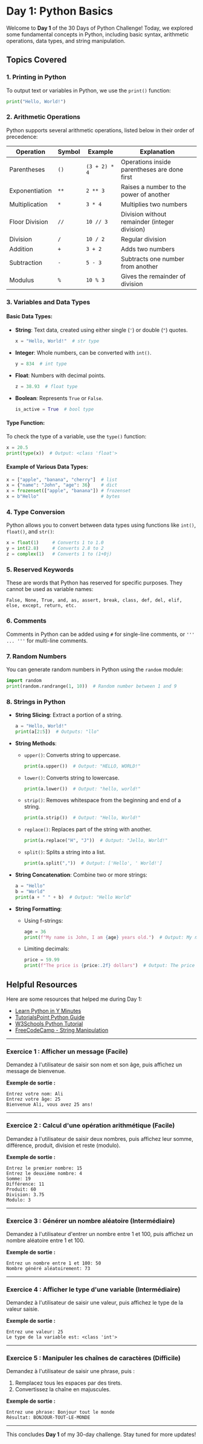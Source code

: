 # Day 1: Python Basics

Welcome to **Day 1** of the 30 Days of Python Challenge! Today, we explored some fundamental concepts in Python, including basic syntax, arithmetic operations, data types, and string manipulation.

## Topics Covered

### 1. Printing in Python

To output text or variables in Python, we use the `print()` function:
```python
print("Hello, World!")
```

### 2. Arithmetic Operations

Python supports several arithmetic operations, listed below in their order of precedence:

| Operation         | Symbol  | Example               | Explanation                              |
|-------------------|---------|-----------------------|------------------------------------------|
| Parentheses       | `()`    | `(3 + 2) * 4`         | Operations inside parentheses are done first |
| Exponentiation    | `**`    | `2 ** 3`              | Raises a number to the power of another  |
| Multiplication    | `*`     | `3 * 4`               | Multiplies two numbers                   |
| Floor Division    | `//`    | `10 // 3`             | Division without remainder (integer division) |
| Division          | `/`     | `10 / 2`              | Regular division                         |
| Addition          | `+`     | `3 + 2`               | Adds two numbers                         |
| Subtraction       | `-`     | `5 - 3`               | Subtracts one number from another        |
| Modulus           | `%`     | `10 % 3`              | Gives the remainder of division          |

### 3. Variables and Data Types

#### Basic Data Types:
- **String**: Text data, created using either single (`'`) or double (`"`) quotes.
  ```python
  x = "Hello, World!"  # str type
  ```
- **Integer**: Whole numbers, can be converted with `int()`.
  ```python
  y = 834  # int type
  ```
- **Float**: Numbers with decimal points.
  ```python
  z = 38.93  # float type
  ```
- **Boolean**: Represents `True` or `False`.
  ```python
  is_active = True  # bool type
  ```

#### Type Function:
To check the type of a variable, use the `type()` function:
```python
x = 20.5
print(type(x))  # Output: <class 'float'>
```

#### Example of Various Data Types:
```python
x = ["apple", "banana", "cherry"]  # list
x = {"name": "John", "age": 36}    # dict
x = frozenset(["apple", "banana"]) # frozenset
x = b"Hello"                       # bytes
```

### 4. Type Conversion

Python allows you to convert between data types using functions like `int()`, `float()`, and `str()`:
```python
x = float(1)     # Converts 1 to 1.0
y = int(2.8)     # Converts 2.8 to 2
z = complex(1)   # Converts 1 to (1+0j)
```

### 5. Reserved Keywords

These are words that Python has reserved for specific purposes. They cannot be used as variable names:
```
False, None, True, and, as, assert, break, class, def, del, elif, else, except, return, etc.
```

### 6. Comments

Comments in Python can be added using `#` for single-line comments, or `''' ... '''` for multi-line comments.

### 7. Random Numbers

You can generate random numbers in Python using the `random` module:
```python
import random
print(random.randrange(1, 10))  # Random number between 1 and 9
```

### 8. Strings in Python

- **String Slicing**: Extract a portion of a string.
  ```python
  a = "Hello, World!"
  print(a[2:5])  # Outputs: "llo"
  ```
  
- **String Methods**:
  - `upper()`: Converts string to uppercase.
    ```python
    print(a.upper())  # Output: "HELLO, WORLD!"
    ```
  - `lower()`: Converts string to lowercase.
    ```python
    print(a.lower())  # Output: "hello, world!"
    ```
  - `strip()`: Removes whitespace from the beginning and end of a string.
    ```python
    print(a.strip())  # Output: "Hello, World!"
    ```
  - `replace()`: Replaces part of the string with another.
    ```python
    print(a.replace("H", "J"))  # Output: "Jello, World!"
    ```
  - `split()`: Splits a string into a list.
    ```python
    print(a.split(","))  # Output: ['Hello', ' World!']
    ```

- **String Concatenation**:
  Combine two or more strings:
  ```python
  a = "Hello"
  b = "World"
  print(a + " " + b)  # Output: "Hello World"
  ```

- **String Formatting**:
  - Using f-strings:
    ```python
    age = 36
    print(f"My name is John, I am {age} years old.")  # Output: My name is John, I am 36 years old.
    ```

  - Limiting decimals:
    ```python
    price = 59.99
    print(f"The price is {price:.2f} dollars")  # Output: The price is 59.99 dollars
    ```

## Helpful Resources

Here are some resources that helped me during Day 1:
- [Learn Python in Y Minutes](https://learnxinyminutes.com/docs/python/)
- [TutorialsPoint Python Guide](https://www.tutorialspoint.com/python/index.htm)
- [W3Schools Python Tutorial](https://www.w3schools.com/python/default.asp)
- [FreeCodeCamp - String Manipulation](https://www.freecodecamp.org/learn/scientific-computing-with-python/learn-string-manipulation-by-building-a-cipher/step-5)


---

### Exercice 1 : Afficher un message (Facile)  
Demandez à l'utilisateur de saisir son nom et son âge, puis affichez un message de bienvenue.

**Exemple de sortie :**  
```
Entrez votre nom: Ali
Entrez votre âge: 25
Bienvenue Ali, vous avez 25 ans!
```

---

### Exercice 2 : Calcul d'une opération arithmétique (Facile)  
Demandez à l'utilisateur de saisir deux nombres, puis affichez leur somme, différence, produit, division et reste (modulo).

**Exemple de sortie :**  
```
Entrez le premier nombre: 15
Entrez le deuxième nombre: 4
Somme: 19
Différence: 11
Produit: 60
Division: 3.75
Modulo: 3
```

---

### Exercice 3 : Générer un nombre aléatoire (Intermédiaire)  
Demandez à l'utilisateur d'entrer un nombre entre 1 et 100, puis affichez un nombre aléatoire entre 1 et 100.

**Exemple de sortie :**  
```
Entrez un nombre entre 1 et 100: 50
Nombre généré aléatoirement: 73
```

---

### Exercice 4 : Afficher le type d'une variable (Intermédiaire)  
Demandez à l'utilisateur de saisir une valeur, puis affichez le type de la valeur saisie.

**Exemple de sortie :**  
```
Entrez une valeur: 25
Le type de la variable est: <class 'int'>
```

---

### Exercice 5 : Manipuler les chaînes de caractères (Difficile)  
Demandez à l'utilisateur de saisir une phrase, puis :
1. Remplacez tous les espaces par des tirets.
2. Convertissez la chaîne en majuscules.

**Exemple de sortie :**  
```
Entrez une phrase: Bonjour tout le monde
Résultat: BONJOUR-TOUT-LE-MONDE
```
---

This concludes **Day 1** of my 30-day challenge. Stay tuned for more updates!